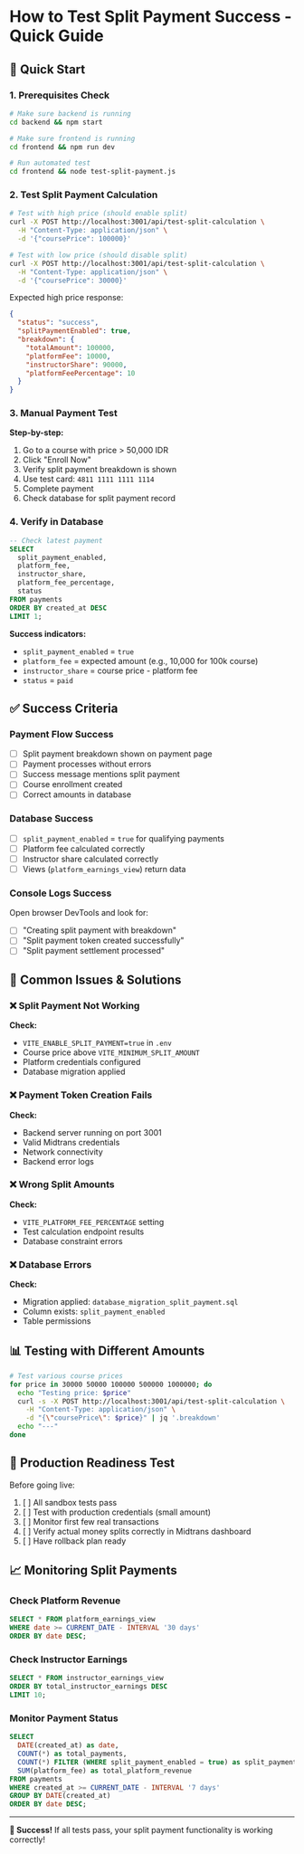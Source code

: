 # How to Test Split Payment Success - Quick Guide

## 🚀 Quick Start

### 1. Prerequisites Check
```bash
# Make sure backend is running
cd backend && npm start

# Make sure frontend is running  
cd frontend && npm run dev

# Run automated test
cd frontend && node test-split-payment.js
```

### 2. Test Split Payment Calculation
```bash
# Test with high price (should enable split)
curl -X POST http://localhost:3001/api/test-split-calculation \
  -H "Content-Type: application/json" \
  -d '{"coursePrice": 100000}'

# Test with low price (should disable split)
curl -X POST http://localhost:3001/api/test-split-calculation \
  -H "Content-Type: application/json" \
  -d '{"coursePrice": 30000}'
```

Expected high price response:
```json
{
  "status": "success",
  "splitPaymentEnabled": true,
  "breakdown": {
    "totalAmount": 100000,
    "platformFee": 10000,
    "instructorShare": 90000,
    "platformFeePercentage": 10
  }
}
```

### 3. Manual Payment Test

**Step-by-step:**
1. Go to a course with price > 50,000 IDR
2. Click "Enroll Now" 
3. Verify split payment breakdown is shown
4. Use test card: `4811 1111 1111 1114`
5. Complete payment
6. Check database for split payment record

### 4. Verify in Database
```sql
-- Check latest payment
SELECT 
  split_payment_enabled,
  platform_fee,
  instructor_share,
  platform_fee_percentage,
  status
FROM payments 
ORDER BY created_at DESC 
LIMIT 1;
```

**Success indicators:**
- `split_payment_enabled` = `true`  
- `platform_fee` = expected amount (e.g., 10,000 for 100k course)
- `instructor_share` = course price - platform fee
- `status` = `paid`

## ✅ Success Criteria

### Payment Flow Success
- [ ] Split payment breakdown shown on payment page
- [ ] Payment processes without errors
- [ ] Success message mentions split payment
- [ ] Course enrollment created
- [ ] Correct amounts in database

### Database Success  
- [ ] `split_payment_enabled` = `true` for qualifying payments
- [ ] Platform fee calculated correctly
- [ ] Instructor share calculated correctly
- [ ] Views (`platform_earnings_view`) return data

### Console Logs Success
Open browser DevTools and look for:
- [ ] "Creating split payment with breakdown"
- [ ] "Split payment token created successfully"  
- [ ] "Split payment settlement processed"

## 🐛 Common Issues & Solutions

### ❌ Split Payment Not Working
**Check:**
- `VITE_ENABLE_SPLIT_PAYMENT=true` in `.env`
- Course price above `VITE_MINIMUM_SPLIT_AMOUNT`
- Platform credentials configured
- Database migration applied

### ❌ Payment Token Creation Fails
**Check:**
- Backend server running on port 3001
- Valid Midtrans credentials
- Network connectivity
- Backend error logs

### ❌ Wrong Split Amounts
**Check:**
- `VITE_PLATFORM_FEE_PERCENTAGE` setting
- Test calculation endpoint results
- Database constraint errors

### ❌ Database Errors
**Check:**
- Migration applied: `database_migration_split_payment.sql`
- Column exists: `split_payment_enabled`
- Table permissions

## 📊 Testing with Different Amounts

```bash
# Test various course prices
for price in 30000 50000 100000 500000 1000000; do
  echo "Testing price: $price"
  curl -s -X POST http://localhost:3001/api/test-split-calculation \
    -H "Content-Type: application/json" \
    -d "{\"coursePrice\": $price}" | jq '.breakdown'
  echo "---"
done
```

## 🎯 Production Readiness Test

Before going live:
1. [ ] All sandbox tests pass
2. [ ] Test with production credentials (small amount)
3. [ ] Monitor first few real transactions
4. [ ] Verify actual money splits correctly in Midtrans dashboard
5. [ ] Have rollback plan ready

## 📈 Monitoring Split Payments

### Check Platform Revenue
```sql
SELECT * FROM platform_earnings_view 
WHERE date >= CURRENT_DATE - INTERVAL '30 days'
ORDER BY date DESC;
```

### Check Instructor Earnings
```sql
SELECT * FROM instructor_earnings_view 
ORDER BY total_instructor_earnings DESC
LIMIT 10;
```

### Monitor Payment Status
```sql
SELECT 
  DATE(created_at) as date,
  COUNT(*) as total_payments,
  COUNT(*) FILTER (WHERE split_payment_enabled = true) as split_payments,
  SUM(platform_fee) as total_platform_revenue
FROM payments 
WHERE created_at >= CURRENT_DATE - INTERVAL '7 days'
GROUP BY DATE(created_at)
ORDER BY date DESC;
```

---

**🎉 Success!** If all tests pass, your split payment functionality is working correctly!
